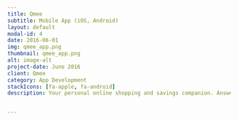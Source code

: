 ```yaml
---
title: Qmee
subtitle: Mobile App (iOS, Android)
layout: default
modal-id: 4
date: 2016-06-01
img: qmee_app.png
thumbnail: qmee_app.png
alt: image-alt
project-date: June 2016
client: Qmee
category: App Development
stackIcons: [fa-apple, fa-android]
description: Your personal online shopping and savings companion. Answer surveys, get cash rewards. Access the best coupons and deals on the go.


---
```

